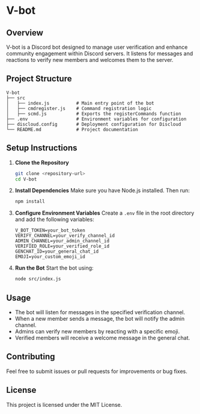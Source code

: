 # V-bot

## Overview
V-bot is a Discord bot designed to manage user verification and enhance community engagement within Discord servers. It listens for messages and reactions to verify new members and welcomes them to the server.

## Project Structure
```
V-bot
├── src
│   ├── index.js          # Main entry point of the bot
│   ├── cmdregister.js    # Command registration logic
│   ├── scmd.js           # Exports the registerCommands function
├── .env                  # Environment variables for configuration
├── discloud.config       # Deployment configuration for Discloud
└── README.md             # Project documentation
```

## Setup Instructions

1. **Clone the Repository**
   ```bash
   git clone <repository-url>
   cd V-bot
   ```

2. **Install Dependencies**
   Make sure you have Node.js installed. Then run:
   ```bash
   npm install
   ```

3. **Configure Environment Variables**
   Create a `.env` file in the root directory and add the following variables:
   ```
   V_BOT_TOKEN=your_bot_token
   VERIFY_CHANNEL=your_verify_channel_id
   ADMIN_CHANNEL=your_admin_channel_id
   VERIFIED_ROLE=your_verified_role_id
   GENCHAT_ID=your_general_chat_id
   EMOJI=your_custom_emoji_id
   ```

4. **Run the Bot**
   Start the bot using:
   ```bash
   node src/index.js
   ```

## Usage
- The bot will listen for messages in the specified verification channel.
- When a new member sends a message, the bot will notify the admin channel.
- Admins can verify new members by reacting with a specific emoji.
- Verified members will receive a welcome message in the general chat.

## Contributing
Feel free to submit issues or pull requests for improvements or bug fixes. 

## License
This project is licensed under the MIT License.